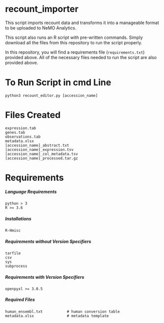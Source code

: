 # recount_importer

This script imports recount data and transforms it into a manageable format to be uploaded to NeMO Analytics.

This script also runs an R script with pre-written commands. Simply download all the files from this repository to run the script properly.

In this repository, you will find a requirements file (```requirements.txt```) provided above. All of the necessary files needed to run the script are also provided above.

# To Run Script in cmd Line

```python3 recount_editor.py [accession_name]```

# Files Created
```
expression.tab
genes.tab
observations.tab
metadata.xlsx
[accession_name]_abstract.txt
[accession_name]_expression.tsv
[accession_name]_col_metadata.tsv
[accession_name]_processed.tar.gz
```

# Requirements

##### Language Requirements
```
python > 3
R >= 3.6
```

##### Installations
```
R-Hmisc
```

##### Requirements without Version Specifiers
```
tarfile
csv
sys
subprocess
```

##### Requirements with Version Specifiers
```
openpyxl >= 3.0.5
```

##### Required Files
```
human_ensembl.txt           # human conversion table
metadata.xlsx               # metadata template
```
